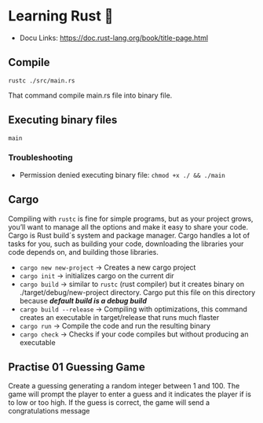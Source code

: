 # Learning Rust 🦀

- Docu Links: https://doc.rust-lang.org/book/title-page.html

## Compile

```
rustc ./src/main.rs
```

That command compile main.rs file into binary file.

## Executing binary files

```
main
```

### Troubleshooting

- Permission denied executing binary file: `chmod +x ./ && ./main`

## Cargo

Compiling with `rustc` is fine for simple programs, but as your project grows, you’ll want to manage all the options and make it easy to share your code.
Cargo is Rust build´s system and package manager. Cargo handles a lot of tasks for you, such as building your code, downloading the libraries your code depends on, and building those libraries.

- `cargo new new-project` -> Creates a new cargo project
- `cargo init` -> initializes cargo on the current dir
- `cargo build` -> similar to `rustc` (rust compiler) but it creates binary on ./target/debug/new-project directory. Cargo put this file on this directory because **_default build is a debug build_**
- `cargo build --release` -> Compiling with optimizations, this command creates an executable in target/release that runs much flaster
- `cargo run` -> Compile the code and run the resulting binary
- `cargo check` -> Checks if your code compiles but without producing an executable

## Practise 01 Guessing Game

Create a guessing generating a random integer between 1 and 100. The game will prompt the player to enter a guess and it indicates the player if is to low or too high. If the guess is correct, the game will send a congratulations message
